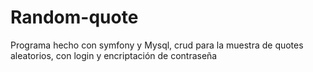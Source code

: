 # Random-quote
Programa hecho con symfony y Mysql, crud para la muestra de quotes aleatorios, con login y encriptación de contraseña
